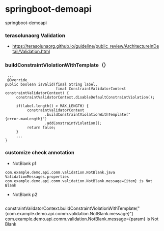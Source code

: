 # springboot-demoapi
springboot-demoapi

### terasolunaorg Validation
* https://terasolunaorg.github.io/guideline/public_review/ArchitectureInDetail/Validation.html

### buildConstraintViolationWithTemplate（）
```
 ...
 @Override
public boolean isValid(final String label,
                       final ConstraintValidatorContext constraintValidatorContext) {
     constraintValidatorContext.disableDefaultConstraintViolation();

     if(label.length() > MAX_LENGTH) {
          constraintValidatorContext
                  .buildConstraintViolationWithTemplate("{error.maxLength}")
                  .addConstraintViolation();
          return false;
     }
     ...
}
```

### customize check annotation
* NotBlank p1
```
com.example.demo.api.comm.validation.NotBlank.java
ValidationMessages.properties
com.example.demo.api.comm.validation.NotBlank.message={item} is Not Blank
 ```
* NotBlank p2
    ```
 constraintValidatorContext.buildConstraintViolationWithTemplate("{com.example.demo.api.comm.validation.NotBlank.message}")
  com.example.demo.api.comm.validation.NotBlank.message={param} is Not Blank
  ```

